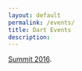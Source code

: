 ```yaml
---
layout: default
permalink: /events/
title: Dart Events
description:
---
```


<a href="summit/">Summit 2016</a>.
